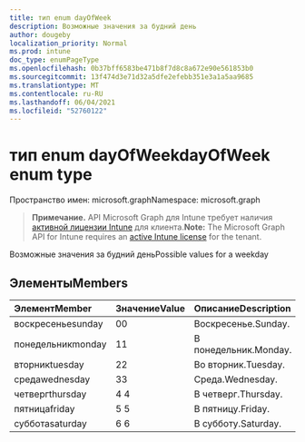 ```yaml
---
title: тип enum dayOfWeek
description: Возможные значения за будний день
author: dougeby
localization_priority: Normal
ms.prod: intune
doc_type: enumPageType
ms.openlocfilehash: 0b37bff6583be471b8f7d8c8a672e90e561853b0
ms.sourcegitcommit: 13f474d3e71d32a5dfe2efebb351e3a1a5aa9685
ms.translationtype: MT
ms.contentlocale: ru-RU
ms.lasthandoff: 06/04/2021
ms.locfileid: "52760122"
---
```

# <a name="dayofweek-enum-type"></a><span data-ttu-id="d39c5-103">тип enum dayOfWeek</span><span class="sxs-lookup"><span data-stu-id="d39c5-103">dayOfWeek enum type</span></span>

<span data-ttu-id="d39c5-104">Пространство имен: microsoft.graph</span><span class="sxs-lookup"><span data-stu-id="d39c5-104">Namespace: microsoft.graph</span></span>

> <span data-ttu-id="d39c5-105">**Примечание.** API Microsoft Graph для Intune требует наличия [активной лицензии Intune](https://go.microsoft.com/fwlink/?linkid=839381) для клиента.</span><span class="sxs-lookup"><span data-stu-id="d39c5-105">**Note:** The Microsoft Graph API for Intune requires an [active Intune license](https://go.microsoft.com/fwlink/?linkid=839381) for the tenant.</span></span>

<span data-ttu-id="d39c5-106">Возможные значения за будний день</span><span class="sxs-lookup"><span data-stu-id="d39c5-106">Possible values for a weekday</span></span>

## <a name="members"></a><span data-ttu-id="d39c5-107">Элементы</span><span class="sxs-lookup"><span data-stu-id="d39c5-107">Members</span></span>
|<span data-ttu-id="d39c5-108">Элемент</span><span class="sxs-lookup"><span data-stu-id="d39c5-108">Member</span></span>|<span data-ttu-id="d39c5-109">Значение</span><span class="sxs-lookup"><span data-stu-id="d39c5-109">Value</span></span>|<span data-ttu-id="d39c5-110">Описание</span><span class="sxs-lookup"><span data-stu-id="d39c5-110">Description</span></span>|
|:---|:---|:---|
|<span data-ttu-id="d39c5-111">воскресенье</span><span class="sxs-lookup"><span data-stu-id="d39c5-111">sunday</span></span>|<span data-ttu-id="d39c5-112">0</span><span class="sxs-lookup"><span data-stu-id="d39c5-112">0</span></span>|<span data-ttu-id="d39c5-113">Воскресенье.</span><span class="sxs-lookup"><span data-stu-id="d39c5-113">Sunday.</span></span>|
|<span data-ttu-id="d39c5-114">понедельник</span><span class="sxs-lookup"><span data-stu-id="d39c5-114">monday</span></span>|<span data-ttu-id="d39c5-115">1</span><span class="sxs-lookup"><span data-stu-id="d39c5-115">1</span></span>|<span data-ttu-id="d39c5-116">В понедельник.</span><span class="sxs-lookup"><span data-stu-id="d39c5-116">Monday.</span></span>|
|<span data-ttu-id="d39c5-117">вторник</span><span class="sxs-lookup"><span data-stu-id="d39c5-117">tuesday</span></span>|<span data-ttu-id="d39c5-118">2</span><span class="sxs-lookup"><span data-stu-id="d39c5-118">2</span></span>|<span data-ttu-id="d39c5-119">Во вторник.</span><span class="sxs-lookup"><span data-stu-id="d39c5-119">Tuesday.</span></span>|
|<span data-ttu-id="d39c5-120">среда</span><span class="sxs-lookup"><span data-stu-id="d39c5-120">wednesday</span></span>|<span data-ttu-id="d39c5-121">3</span><span class="sxs-lookup"><span data-stu-id="d39c5-121">3</span></span>|<span data-ttu-id="d39c5-122">Среда.</span><span class="sxs-lookup"><span data-stu-id="d39c5-122">Wednesday.</span></span>|
|<span data-ttu-id="d39c5-123">четверг</span><span class="sxs-lookup"><span data-stu-id="d39c5-123">thursday</span></span>|<span data-ttu-id="d39c5-124">4 </span><span class="sxs-lookup"><span data-stu-id="d39c5-124">4</span></span>|<span data-ttu-id="d39c5-125">В четверг.</span><span class="sxs-lookup"><span data-stu-id="d39c5-125">Thursday.</span></span>|
|<span data-ttu-id="d39c5-126">пятница</span><span class="sxs-lookup"><span data-stu-id="d39c5-126">friday</span></span>|<span data-ttu-id="d39c5-127">5 </span><span class="sxs-lookup"><span data-stu-id="d39c5-127">5</span></span>|<span data-ttu-id="d39c5-128">В пятницу.</span><span class="sxs-lookup"><span data-stu-id="d39c5-128">Friday.</span></span>|
|<span data-ttu-id="d39c5-129">суббота</span><span class="sxs-lookup"><span data-stu-id="d39c5-129">saturday</span></span>|<span data-ttu-id="d39c5-130">6 </span><span class="sxs-lookup"><span data-stu-id="d39c5-130">6</span></span>|<span data-ttu-id="d39c5-131">В субботу.</span><span class="sxs-lookup"><span data-stu-id="d39c5-131">Saturday.</span></span>|




